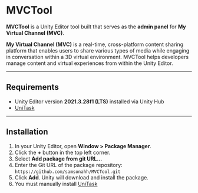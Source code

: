 # MVCTool

**MVCTool** is a Unity Editor tool built that serves as the **admin panel** for **My Virtual Channel (MVC)**.

**My Virtual Channel (MVC)** is a real-time, cross-platform content sharing platform that enables users to share various types of media while engaging in conversation within a 3D virtual environment. MVCTool helps developers manage content and virtual experiences from within the Unity Editor.

---

## Requirements

- Unity Editor version **2021.3.28f1 (LTS)** installed via Unity Hub
- [UniTask](https://github.com/Cysharp/UniTask)

---

## Installation

1. In your Unity Editor, open **Window > Package Manager**.  
2. Click the **+** button in the top left corner.  
3. Select **Add package from git URL...**  
4. Enter the Git URL of the package repository: `https://github.com/samsonahh/MVCTool.git`
5. Click **Add**. Unity will download and install the package.
6. You must manually install [UniTask](https://github.com/Cysharp/UniTask)